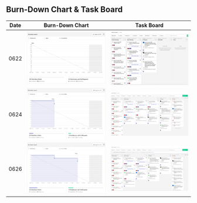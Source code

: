 ## Burn-Down Chart & Task Board

|Date|Burn-Down Chart|Task Board|
|----|---------------|----------|
|0622| ![](./0622-bdc.png) |  ![](./0622-tb.png)   |
|0624| ![](./0624-bdc.png) |  ![](./0624-tb.png)   |
|0626| ![](./0626-bdc.png) |  ![](./0626-tb.png)   |